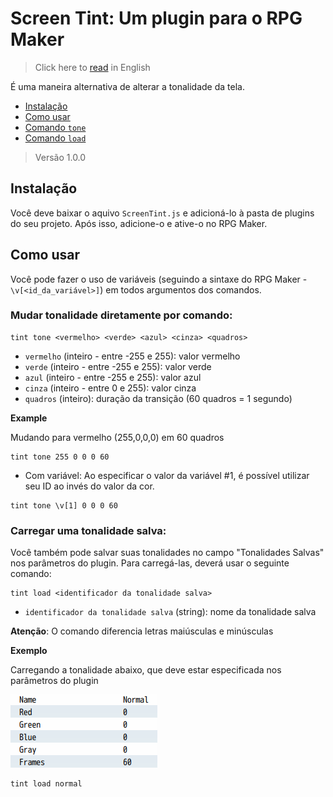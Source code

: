 # Screen Tint: Um plugin para o RPG Maker
> Click here to [read](https://github.com/caiofov/ScreenTint-RPGMaker-Plugin#readme) in English

É uma maneira alternativa de alterar a tonalidade da tela.
- [Instalação](uInstalação)
- [Como usar](#como-usar)
- [Comando `tone`](#mudar-tonalidade-diretamente-por-comando)
- [Comando `load`](#carregar-uma-tonalidade-salva)

> Versão 1.0.0

## Instalação
Você deve baixar o aquivo `ScreenTint.js` e adicioná-lo à pasta de plugins do seu projeto. Após isso, adicione-o e ative-o no RPG Maker.

## Como usar
Você pode fazer o uso de variáveis (seguindo a sintaxe do RPG Maker - `\v[<id_da_variável>]`) em todos argumentos dos comandos.

### Mudar tonalidade diretamente por comando:

```
tint tone <vermelho> <verde> <azul> <cinza> <quadros>
```

- `vermelho` (inteiro - entre -255 e 255): valor vermelho
- `verde` (inteiro - entre -255 e 255): valor verde
- `azul` (inteiro - entre -255 e 255): valor azul
- `cinza` (inteiro - entre 0 e 255): valor cinza
- `quadros` (inteiro): duração da transição (60 quadros = 1 segundo)

**Example**

Mudando para vermelho (255,0,0,0) em 60 quadros
```
tint tone 255 0 0 0 60
```
- Com variável:
Ao especificar o valor da variável #1, é possível utilizar seu ID ao invés do valor da cor.

```
tint tone \v[1] 0 0 0 60
``` 
 
 
### Carregar uma tonalidade salva:
Você também pode salvar suas tonalidades no campo "Tonalidades Salvas" nos parâmetros do plugin.
Para carregá-las, deverá usar o seguinte comando:

```
tint load <identificador da tonalidade salva>
```

- `identificador da tonalidade salva` (string): nome da tonalidade salva

**Atenção**: O comando diferencia letras maiúsculas e minúsculas

**Exemplo**

Carregando a tonalidade abaixo, que deve estar especificada nos parâmetros do plugin

![Saved tone](docs/imgs/saved_tone.png)

```
tint load normal
```